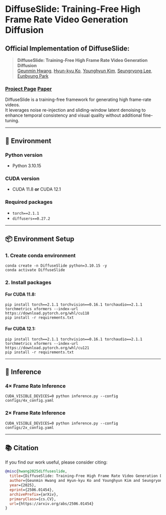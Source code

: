 # DiffuseSlide: Training-Free High Frame Rate Video Generation Diffusion

## Official Implementation of DiffuseSlide:

> **DiffuseSlide: Training-Free High Frame Rate Video Generation Diffusion**  
> [Geunmin Hwang](https://github.com/GeunminHwang), [Hyun-kyu Ko](https://github.com/Ko-Lani), [Younghyun Kim](https://github.com/yhyun225), [Seungryong Lee](https://github.com/twowindragon), [Eunbyung Park](https://silverbottlep.github.io/)
> 
### [Project Page](https://geunminhwang.github.io/DiffuseSlide/)  [Paper](https://arxiv.org/abs/2506.01454)

DiffuseSlide is a training-free framework for generating high frame-rate videos.  
It leverages noise re-injection and sliding-window latent denoising to enhance temporal consistency and visual quality without additional fine-tuning.

---

## 🔧 Environment

### Python version
- Python 3.10.15

### CUDA version
- CUDA 11.8 **or** CUDA 12.1

### Required packages
- `torch==2.1.1`
- `diffusers==0.27.2`

---

## 📦 Environment Setup

### 1. Create conda environment
```shell
conda create -n DiffuseSlide python=3.10.15 -y
conda activate DiffuseSlide
```

### 2. Install packages

#### For CUDA 11.8:
```shell
pip install torch==2.1.1 torchvision==0.16.1 torchaudio==2.1.1 torchmetrics xformers --index-url https://download.pytorch.org/whl/cu118
pip install -r requirements.txt
```

#### For CUDA 12.1:
```shell
pip install torch==2.1.1 torchvision==0.16.1 torchaudio==2.1.1 torchmetrics xformers --index-url https://download.pytorch.org/whl/cu121
pip install -r requirements.txt
```

---

## 🚀 Inference

### 4× Frame Rate Inference
```shell
CUDA_VISIBLE_DEVICES=0 python inference.py --config configs/4x_config.yaml
```

### 2× Frame Rate Inference
```shell
CUDA_VISIBLE_DEVICES=0 python inference.py --config configs/2x_config.yaml
```

---

## 📚 Citation

If you find our work useful, please consider citing:

```bibtex
@misc{hwang2025diffuseslide,
  title={DiffuseSlide: Training-Free High Frame Rate Video Generation Diffusion}, 
  author={Geunmin Hwang and Hyun-kyu Ko and Younghyun Kim and Seungryong Lee and Eunbyung Park},
  year={2025},
  eprint={2506.01454},
  archivePrefix={arXiv},
  primaryClass={cs.CV},
  url={https://arxiv.org/abs/2506.01454}
}
```
